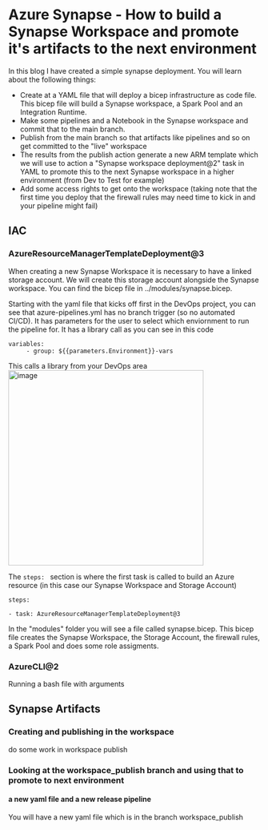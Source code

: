 # Azure Synapse - How to build a Synapse Workspace and promote it's artifacts to the next environment
 In this blog I have created a simple synapse deployment. You will learn about the following things:
 
 - Create at a YAML file that will deploy a bicep infrastructure as code file. This bicep file will build a Synapse workspace, a Spark Pool and an Integration Runtime. 
 - Make some pipelines and a Notebook in the Synapse workspace and commit that to the main branch. 
 - Publish from the main branch so that artifacts like pipelines and so on get committed to the "live" workspace
 - The results from the publish action generate a new ARM template which we will use to action a "Synapse workspace deployment@2" task in YAML to promote this to the next Synapse workspace in a higher environment (from Dev to Test for example)
 - Add some access rights to get onto the workspace (taking note that the first time you deploy that the firewall rules may need time to kick in and your pipeline might fail)
 
 ## IAC
 ### AzureResourceManagerTemplateDeployment@3

 When creating a new Synapse Workspace it is necessary to have a linked storage account. We will create this storage account alongside the Synapse workspace. You can find the bicep file in ../modules/synapse.bicep.
 
Starting with the yaml file that kicks off first in the DevOps project, you can see that azure-pipelines.yml has no branch trigger (so no automated CI/CD). It has parameters for the user to select which enviornment to run the pipeline for. It has a library call as you can see in this code

```
variables:
     - group: ${{parameters.Environment}}-vars
```
This calls a library from your DevOps area
<br>
<img width="390" alt="image" src="https://user-images.githubusercontent.com/30802291/231078348-2e918a3e-3f4d-4bc9-ac76-199a46f1c427.png">

The `steps: ` section is where the first task is called to build an Azure resource (in this case our Synapse Workspace and Storage Account)

```
steps:

- task: AzureResourceManagerTemplateDeployment@3
```

In the "modules" folder you will see a file called synapse.bicep. This bicep file creates the Synapse Workspace, the Storage Account, the firewall rules, a Spark Pool and does some role assigments.

 ### AzureCLI@2
 Running a bash file with arguments
 
 
 ## Synapse Artifacts
 ### Creating and publishing in the workspace
 do some work in workspace
 publish
 ### Looking at the workspace_publish branch and using that to promote to next environment
 #### a new yaml file and a new release pipeline
 You will have a new yaml file which is in the branch workspace_publish 
 
 
 
 
 
 
